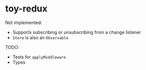 # toy-redux

Not implemented:
- Supports subscribing or unsubscribing from a change listener
- `Store` is also an `Observable`

TODO:
- Tests for `applyMiddleware`
- Types